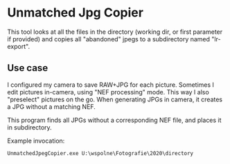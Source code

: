 # Unmatched Jpg Copier

This tool looks at all the files in the directory (working dir, or first parameter if provided) and copies all "abandoned" jpegs to a subdirectory named "lr-export".

## Use case

I configured my camera to save RAW+JPG for each picture. Sometimes I edit pictures in-camera, using "NEF processing" mode. This way I also "preselect" pictures on the go. When generating JPGs in camera, it creates a JPG without a matching NEF.

This program finds all JPGs without a corresponding NEF file, and places it in subdirectory.

Example invocation:

```
UnmatchedJpegCopier.exe U:\wspolne\Fotografie\2020\directory
```